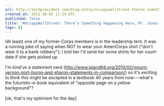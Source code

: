 ```yaml
---
url: http://techpresident.com/blog-entry/occupywallstreet-theres-something-happening-here-mr-jones
created_at: 2011-10-05 11:24 UTC
published: false
title: "#OccupyWallStreet: There's Something Happening Here, Mr. Jones | techPresident"
tags: []
---
```


(At least) one of my former-Corps members is in the leadership tent. It was a  running joke of saying when NOT to wear your AmeriCorps shirt ("don't wear it to a bank robbery"); I told her I'd send her some shirts for her court-date if she gets picked up. <br><br>I'm kind've a statement nerd (<a href="http://www.island94.org/2010/02/mount-vernon-port-huron-and-sharon-statements-in-comparison/">http://www.island94.org/2010/02/mount-vernon-port-huron-and-sharon-statements-in-comparison/</a>) so it's exciting to think this might be excepted in a textbook 40 years from now---what's the futuristic-e-book equivalent of "opposite page on a yellow background"?<br><br>[ok, that's my optimism for the day]
